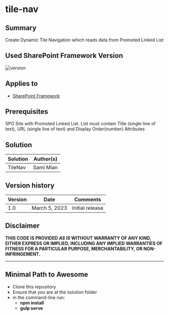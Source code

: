 # tile-nav

## Summary

Create Dynamic Tile Navigation which reads data from Promoted Linked List

## Used SharePoint Framework Version

![version](https://img.shields.io/badge/version-1.13-green.svg)

## Applies to

- [SharePoint Framework](https://aka.ms/spfx)


## Prerequisites

SPO Site with Promoted Linked List. List must contain Title (single line of text), URL (single line of text) and Display Order(number) Attributes
## Solution

Solution|Author(s)
--------|---------
TileNav | Sami Mian

## Version history

Version|Date|Comments
-------|----|--------
1.0|March 5, 2023|Initial release

## Disclaimer

**THIS CODE IS PROVIDED *AS IS* WITHOUT WARRANTY OF ANY KIND, EITHER EXPRESS OR IMPLIED, INCLUDING ANY IMPLIED WARRANTIES OF FITNESS FOR A PARTICULAR PURPOSE, MERCHANTABILITY, OR NON-INFRINGEMENT.**

---

## Minimal Path to Awesome

- Clone this repository
- Ensure that you are at the solution folder
- in the command-line run:
  - **npm install**
  - **gulp serve**